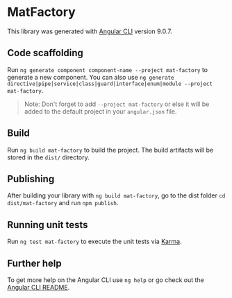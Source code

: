 # MatFactory

This library was generated with [Angular CLI](https://github.com/angular/angular-cli) version 9.0.7.

## Code scaffolding

Run `ng generate component component-name --project mat-factory` to generate a new component. You can also use `ng generate directive|pipe|service|class|guard|interface|enum|module --project mat-factory`.
> Note: Don't forget to add `--project mat-factory` or else it will be added to the default project in your `angular.json` file. 

## Build

Run `ng build mat-factory` to build the project. The build artifacts will be stored in the `dist/` directory.

## Publishing

After building your library with `ng build mat-factory`, go to the dist folder `cd dist/mat-factory` and run `npm publish`.

## Running unit tests

Run `ng test mat-factory` to execute the unit tests via [Karma](https://karma-runner.github.io).

## Further help

To get more help on the Angular CLI use `ng help` or go check out the [Angular CLI README](https://github.com/angular/angular-cli/blob/master/README.md).
